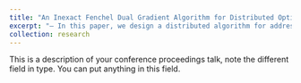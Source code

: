 ```yaml
---
title: "An Inexact Fenchel Dual Gradient Algorithm for Distributed Optimization"
excerpt: "— In this paper, we design a distributed algorithm for addressing constrained convex optimization over networks. The proposed algorithm is developed by substituting a projected gradient operation for a convex minimization step at each iteration of the Fenchel dual gradient (FDG) method, so that the high computational load of FDG can be significantly alleviated. Such an algorithm can be viewed as a weighted inexact gradient method applied to the Fenchel dual problem, and therefore is referred to as Inexact Fenchel Dual Gradient (IFDG) algorithm."
collection: research
---
```


This is a description of your conference proceedings talk, note the different field in type. You can put anything in this field.

